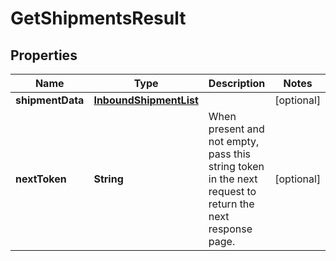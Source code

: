 # GetShipmentsResult

## Properties
Name | Type | Description | Notes
------------ | ------------- | ------------- | -------------
**shipmentData** | [**InboundShipmentList**](InboundShipmentList.md) |  |  [optional]
**nextToken** | **String** | When present and not empty, pass this string token in the next request to return the next response page. |  [optional]
